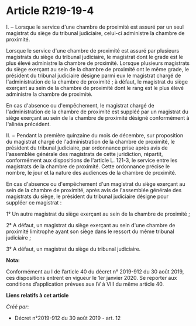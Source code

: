 # Article R219-19-4

I. ‒ Lorsque le service d'une chambre de proximité est assuré par un seul magistrat du siège du tribunal judiciaire, celui-ci
administre la chambre de proximité.

Lorsque le service d'une chambre de proximité est assuré par plusieurs magistrats du siège du tribunal judiciaire, le
magistrat dont le grade est le plus élevé administre la chambre de proximité. Lorsque plusieurs magistrats du siège exerçant
au sein de la chambre de proximité ont le même grade, le président du tribunal judiciaire désigne parmi eux le magistrat
chargé de l'administration de la chambre de proximité ; à défaut, le magistrat du siège exerçant au sein de la chambre de
proximité dont le rang est le plus élevé administre la chambre de proximité.

En cas d'absence ou d'empêchement, le magistrat chargé de l'administration de la chambre de proximité est suppléé par un
magistrat du siège exerçant au sein de la chambre de proximité désigné conformément à l'alinéa précédent.

II. − Pendant la première quinzaine du mois de décembre, sur proposition du magistrat chargé de l'administration de la
chambre de proximité, le président du tribunal judiciaire, par ordonnance prise après avis de l'assemblée générale des
magistrats de cette juridiction, répartit, conformément aux dispositions de l'article L. 121-3, le service entre les
magistrats de la chambre de proximité. Cette ordonnance précise le nombre, le jour et la nature des audiences de la chambre
de proximité.

En cas d'absence ou d'empêchement d'un magistrat du siège exerçant au sein de la chambre de proximité, après avis de
l'assemblée générale des magistrats du siège, le président du tribunal judiciaire désigne pour suppléer ce magistrat :

1° Un autre magistrat du siège exerçant au sein de la chambre de proximité ;

2° A défaut, un magistrat du siège exerçant au sein d'une chambre de proximité limitrophe ayant son siège dans le ressort du
même tribunal judiciaire ;

3° A défaut, un magistrat du siège du tribunal judiciaire.

**Nota:**

Conformément au I de l’article 40 du décret n° 2019-912 du 30 août 2019, ces dispositions entrent en vigueur le 1er janvier
2020. Se reporter aux conditions d’application prévues aux IV à VIII du même article 40.

**Liens relatifs à cet article**

_Créé par_:

  - Décret n°2019-912 du 30 août 2019 - art. 12
